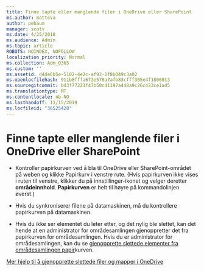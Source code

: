 ```yaml
---
title: Finne tapte eller manglende filer i OneDrive eller SharePoint
ms.author: matteva
author: pebaum
manager: scotv
ms.date: 4/25/2018
ms.audience: Admin
ms.topic: article
ROBOTS: NOINDEX, NOFOLLOW
localization_priority: Normal
ms.collection: Adm_O365
ms.custom: ''
ms.assetid: d4de6b5e-5102-4e2c-af92-1f8b049c3a02
ms.openlocfilehash: 911b8fffa673e578a7afb83cfff305e4f1806013
ms.sourcegitcommit: b43f77221f47b50c41197a448a9c26c423ce1ad5
ms.translationtype: MT
ms.contentlocale: nb-NO
ms.lasthandoff: 11/15/2019
ms.locfileid: "36525428"
---
```

# <a name="find-lost-or-missing-files-in-onedrive-or-sharepoint"></a>Finne tapte eller manglende filer i OneDrive eller SharePoint

- Kontroller papirkurven ved å bla til OneDrive eller SharePoint-området på weben og klikke Papirkurv i venstre rute. (Hvis papirkurven ikke vises i ruten til venstre, klikker du på innstillinger-ikonet og velger deretter **områdeinnhold**. **Papirkurven** er helt til høyre på kommandolinjen øverst.) 
    
- Hvis du synkroniserer filene på datamaskinen, må du kontrollere papirkurven på datamaskinen. 
    
- Hvis du ikke ser elementet du leter etter, og det nylig ble slettet, kan det hende at en administrator for områdesamlingen gjenoppretter det fra papirkurven for områdesamlingen. Hvis du er administrator for områdesamlingen, kan du se [gjenopprette slettede elementer fra områdesamlingen papir](https://go.microsoft.com/fwlink/?linkid=866439)kurven.
    
[Mer hjelp til å gjenopprette slettede filer og mapper i OneDrive](https://go.microsoft.com/fwlink/?linkid=872872)
  

